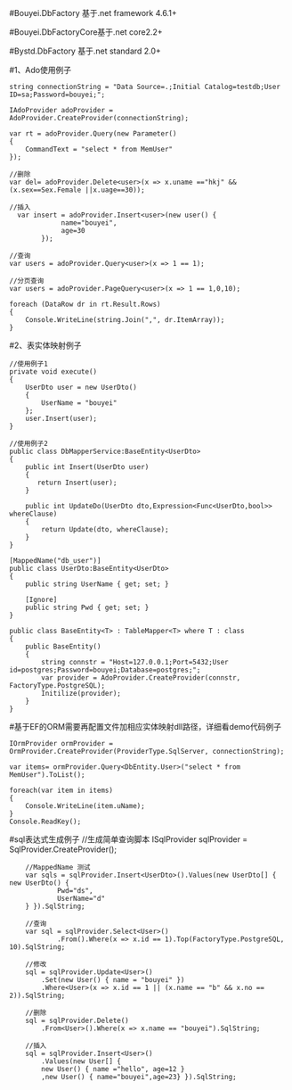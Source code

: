 #Bouyei.DbFactory 基于.net framework 4.6.1+

#Bouyei.DbFactoryCore基于.net core2.2+

#Bystd.DbFactory 基于.net standard 2.0+

#1、Ado使用例子
 
	string connectionString = "Data Source=.;Initial Catalog=testdb;User ID=sa;Password=bouyei;";

	IAdoProvider adoProvider = AdoProvider.CreateProvider(connectionString);

	var rt = adoProvider.Query(new Parameter()
	{
		CommandText = "select * from MemUser"
	});

	//删除
	var del= adoProvider.Delete<user>(x => x.uname =="hkj" && (x.sex==Sex.Female ||x.uage==30));

	//插入
	  var insert = adoProvider.Insert<user>(new user() {
                 name="bouyei",
                 age=30
            });

	//查询
	var users = adoProvider.Query<user>(x => 1 == 1);

    //分页查询
	var users = adoProvider.PageQuery<user>(x => 1 == 1,0,10);

	foreach (DataRow dr in rt.Result.Rows)
	{
		Console.WriteLine(string.Join(",", dr.ItemArray));
	}

#2、表实体映射例子

    //使用例子1
    private void execute()
    {
        UserDto user = new UserDto()
        {
            UserName = "bouyei"
        };
        user.Insert(user);
    }

    //使用例子2
    public class DbMapperService:BaseEntity<UserDto>
    {
        public int Insert(UserDto user)
        {
           return Insert(user);
        }

        public int UpdateDo(UserDto dto,Expression<Func<UserDto,bool>> whereClause)
        {
            return Update(dto, whereClause);
        }
    }

    [MappedName("db_user")]
    public class UserDto:BaseEntity<UserDto>
    {
        public string UserName { get; set; }

        [Ignore]
        public string Pwd { get; set; }
    }

    public class BaseEntity<T> : TableMapper<T> where T : class
    {
        public BaseEntity()
        {
            string connstr = "Host=127.0.0.1;Port=5432;User id=postgres;Password=bouyei;Database=postgres;";
            var provider = AdoProvider.CreateProvider(connstr, FactoryType.PostgreSQL);
            Initilize(provider);
        }
    }

#基于EF的ORM需要再配置文件加相应实体映射dll路径，详细看demo代码例子

	IOrmProvider ormProvider = OrmProvider.CreateProvider(ProviderType.SqlServer, connectionString);

	var items= ormProvider.Query<DbEntity.User>("select * from MemUser").ToList();

	foreach(var item in items)
	{
		Console.WriteLine(item.uName);
	}
	Console.ReadKey();

#sql表达式生成例子
		//生成简单查询脚本
        ISqlProvider sqlProvider = SqlProvider.CreateProvider();

        //MappedName 测试
        var sqls = sqlProvider.Insert<UserDto>().Values(new UserDto[] { new UserDto() {
                Pwd="ds",
                UserName="d"
        } }).SqlString;

        //查询
        var sql = sqlProvider.Select<User>()
                .From().Where(x => x.id == 1).Top(FactoryType.PostgreSQL, 10).SqlString;

        //修改
        sql = sqlProvider.Update<User>()
            .Set(new User() { name = "bouyei" })
            .Where<User>(x => x.id == 1 || (x.name == "b" && x.no == 2)).SqlString;

        //删除
        sql = sqlProvider.Delete()
            .From<User>().Where(x => x.name == "bouyei").SqlString;

        //插入
        sql = sqlProvider.Insert<User>()
            .Values(new User[] {
            new User() { name ="hello", age=12 }
            ,new User() { name="bouyei",age=23} }).SqlString;